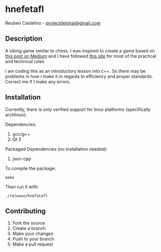hnefetafl
=================
Reuben Castelino - projectdelphai@gmail.com

Description
----------------
A viking game similar to chess. I was inspired to create a game based on [this post on Medium](https://medium.com/war-is-boring/cef088ae4e2d) and I have followed [this site](http://tafl.cyningstan.org.uk/page/21/the-hnefatafl-board) for most of the practical and technical rules

I am coding this as an introductory lesson into c++. So there may be problems in how I make it in regards to efficiency and proper standards. Correct me if I make any errors.

Installation
----------------
Currently, there is only verified support for linux platforms (specifically archlinux). 

Dependencies:

 1. gcc/g++
 1. Qt 5

Packaged Dependencies (no installation needed):

 1. json-cpp

To compile the package:

    make

Then run it with:

    ./release/hnefatafl

Contributing
---------------

 1. Fork the source
 1. Create a branch
 1. Make your changes
 1. Push to your branch
 1. Make a pull request
